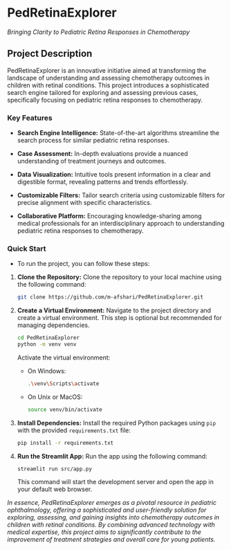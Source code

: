 # PedRetinaExplorer

*Bringing Clarity to Pediatric Retina Responses in Chemotherapy*

## Project Description

PedRetinaExplorer is an innovative initiative aimed at transforming the landscape of understanding and assessing chemotherapy outcomes in children with retinal conditions. This project introduces a sophisticated search engine tailored for exploring and assessing previous cases, specifically focusing on pediatric retina responses to chemotherapy.

### Key Features

- **Search Engine Intelligence:** State-of-the-art algorithms streamline the search process for similar pediatric retina responses.
  
- **Case Assessment:** In-depth evaluations provide a nuanced understanding of treatment journeys and outcomes.

- **Data Visualization:** Intuitive tools present information in a clear and digestible format, revealing patterns and trends effortlessly.

- **Customizable Filters:** Tailor search criteria using customizable filters for precise alignment with specific characteristics.

- **Collaborative Platform:** Encouraging knowledge-sharing among medical professionals for an interdisciplinary approach to understanding pediatric retina responses to chemotherapy.

### Quick Start

- To run the project, you can follow these steps:

1. **Clone the Repository:**
   Clone the repository to your local machine using the following command:

   ```bash
   git clone https://github.com/m-afshari/PedRetinaExplorer.git
   ```

2. **Create a Virtual Environment:**
   Navigate to the project directory and create a virtual environment. This step is optional but recommended for managing dependencies.

   ```bash
   cd PedRetinaExplorer
   python -m venv venv
   ```

   Activate the virtual environment:

   - On Windows:
     ```bash
     .\venv\Scripts\activate
     ```

   - On Unix or MacOS:
     ```bash
     source venv/bin/activate
     ```

3. **Install Dependencies:**
   Install the required Python packages using `pip` with the provided `requirements.txt` file:

   ```bash
   pip install -r requirements.txt
   ```

4. **Run the Streamlit App:**
   Run the app using the following command:

   ```bash
   streamlit run src/app.py
   ```

   This command will start the development server and open the app in your default web browser.

*In essence, PedRetinaExplorer emerges as a pivotal resource in pediatric ophthalmology, offering a sophisticated and user-friendly solution for exploring, assessing, and gaining insights into chemotherapy outcomes in children with retinal conditions. By combining advanced technology with medical expertise, this project aims to significantly contribute to the improvement of treatment strategies and overall care for young patients.*
